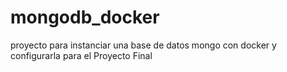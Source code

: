 # mongodb_docker
proyecto para instanciar una base de datos mongo con docker y configurarla para el Proyecto Final
